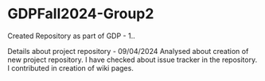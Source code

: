 # GDPFall2024-Group2
Created Repository as part of GDP - 1..

Details about project repository - 09/04/2024
Analysed about creation of new project repository. I have checked about issue tracker in the repository. I contributed in creation of wiki pages.

